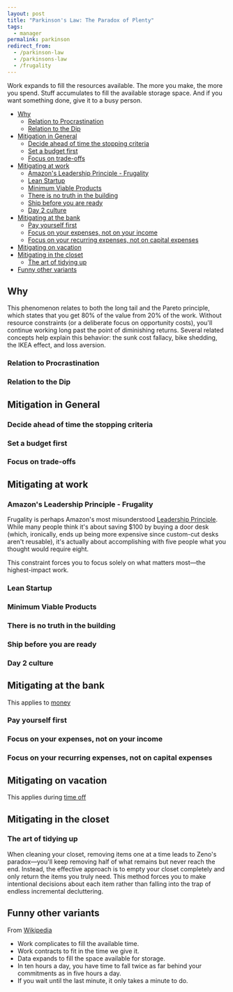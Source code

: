 ```yaml
---
layout: post
title: "Parkinson's Law: The Paradox of Plenty"
tags:
  - manager
permalink: parkinson
redirect_from:
  - /parkinson-law
  - /parkinsons-law
  - /frugality
---
```


Work expands to fill the resources available. The more you make, the more you spend. Stuff accumulates to fill the available storage space. And if you want something done, give it to a busy person.

<!-- prettier-ignore-start -->
<!-- vim-markdown-toc-start -->

- [Why](#why)
    - [Relation to Procrastination](#relation-to-procrastination)
    - [Relation to the Dip](#relation-to-the-dip)
- [Mitigation in General](#mitigation-in-general)
    - [Decide ahead of time the stopping criteria](#decide-ahead-of-time-the-stopping-criteria)
    - [Set a budget first](#set-a-budget-first)
    - [Focus on trade-offs](#focus-on-trade-offs)
- [Mitigating at work](#mitigating-at-work)
    - [Amazon's Leadership Principle - Frugality](#amazons-leadership-principle---frugality)
    - [Lean Startup](#lean-startup)
    - [Minimum Viable Products](#minimum-viable-products)
    - [There is no truth in the building](#there-is-no-truth-in-the-building)
    - [Ship before you are ready](#ship-before-you-are-ready)
    - [Day 2 culture](#day-2-culture)
- [Mitigating at the bank](#mitigating-at-the-bank)
    - [Pay yourself first](#pay-yourself-first)
    - [Focus on your expenses, not on your income](#focus-on-your-expenses-not-on-your-income)
    - [Focus on your recurring expenses, not on capital expenses](#focus-on-your-recurring-expenses-not-on-capital-expenses)
- [Mitigating on vacation](#mitigating-on-vacation)
- [Mitigating in the closet](#mitigating-in-the-closet)
    - [The art of tidying up](#the-art-of-tidying-up)
- [Funny other variants](#funny-other-variants)

<!-- vim-markdown-toc-end -->
<!-- prettier-ignore-end -->

## Why

This phenomenon relates to both the long tail and the Pareto principle, which states that you get 80% of the value from 20% of the work. Without resource constraints (or a deliberate focus on opportunity costs), you'll continue working long past the point of diminishing returns. Several related concepts help explain this behavior: the sunk cost fallacy, bike shedding, the IKEA effect, and loss aversion.

### Relation to Procrastination

### Relation to the Dip

## Mitigation in General

### Decide ahead of time the stopping criteria

### Set a budget first

### Focus on trade-offs

## Mitigating at work

### Amazon's Leadership Principle - Frugality

Frugality is perhaps Amazon's most misunderstood [Leadership Principle](/amazon). While many people think it's about saving $100 by buying a door desk (which, ironically, ends up being more expensive since custom-cut desks aren't reusable), it's actually about accomplishing with five people what you thought would require eight.

This constraint forces you to focus solely on what matters most—the highest-impact work.

### Lean Startup

### Minimum Viable Products

### There is no truth in the building

### Ship before you are ready

### Day 2 culture

## Mitigating at the bank

This applies to [money](/money)

### Pay yourself first

### Focus on your expenses, not on your income

### Focus on your recurring expenses, not on capital expenses

## Mitigating on vacation

This applies during [time off](/time-off)

## Mitigating in the closet

### The art of tidying up

When cleaning your closet, removing items one at a time leads to Zeno's paradox—you'll keep removing half of what remains but never reach the end. Instead, the effective approach is to empty your closet completely and only return the items you truly need. This method forces you to make intentional decisions about each item rather than falling into the trap of endless incremental decluttering.

## Funny other variants

From [Wikipedia](https://en.wikipedia.org/wiki/Parkinson's_law?wprov=sfti1)

- Work complicates to fill the available time.
- Work contracts to fit in the time we give it.
- Data expands to fill the space available for storage.
- In ten hours a day, you have time to fall twice as far behind your commitments as in five hours a day.
- If you wait until the last minute, it only takes a minute to do.
